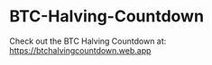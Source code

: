 # BTC-Halving-Countdown
Check out the BTC Halving Countdown at:
https://btchalvingcountdown.web.app
